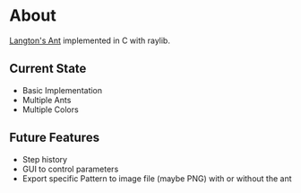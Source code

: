 # About

[Langton's Ant](https://en.wikipedia.org/wiki/Langton%27s_ant) implemented in C
with raylib.

## Current State

- Basic Implementation
- Multiple Ants
- Multiple Colors

## Future Features

- Step history
- GUI to control parameters
- Export specific Pattern to image file (maybe PNG) with or without the ant

